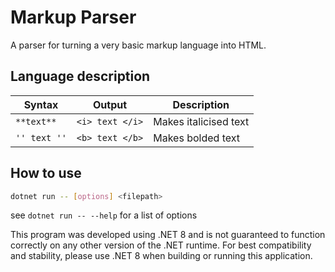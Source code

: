 # Markup Parser

A parser for turning a very basic markup language into HTML.

## Language description

| **Syntax** | **Output** | Description |
| --------------- | --------------- | --------------- |
| ` **text** ` | `<i> text </i>`  | Makes italicised text |
| `'' text ''` | `<b> text </b>`  | Makes bolded text |

## How to use

```bash
dotnet run -- [options] <filepath>
```

see `dotnet run -- --help` for a list of options

This program was developed using .NET 8 and is not guaranteed to function
correctly on any other version of the .NET runtime.
For best compatibility and stability, please use .NET 8
when building or running this application.